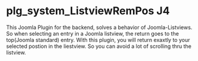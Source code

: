 # plg_system_ListviewRemPos J4

This Joomla Plugin for the backend, solves a behavior of Joomla-Listviews.
So when selecting an entry in a Joomla listview, the return goes to the top(Joomla standard) entry.
With this plugin, you will return exaxtly to your selected postion in the liestview.
So you can avoid a lot of scrolling thru the listview.
